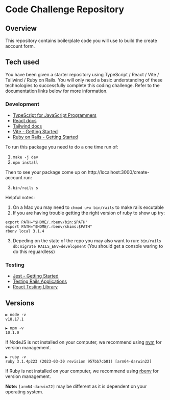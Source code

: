 # Code Challenge Repository

## Overview

This repository contains boilerplate code you will use to build the create account form.

## Tech used

You have been given a starter repository using TypeScript / React / Vite / Tailwind / Ruby on Rails. You will only need
a basic understanding of these technologies to successfully complete this coding challenge. Refer to the documentation
links below for more information.

### Development

- [TypeScript for JavaScript Programmers](https://www.typescriptlang.org/docs/handbook/typescript-in-5-minutes.html)
- [React docs](https://reactjs.org/docs/hello-world.html)
- [Tailwind docs](https://tailwindcss.com/docs/installation)
- [Vite - Getting Started](https://vitejs.dev/guide/)
- [Ruby on Rails - Getting Started](https://guides.rubyonrails.org/getting_started.html)

To run this package you need to do a one time run of:

1. `make -j dev`
2. `npm install`

Then to see your package come up on http://localhost:3000/create-account run:

3. `bin/rails s`

Helpful notes:

1. On a Mac you may need to `chmod u+x bin/rails` to make rails excutable
2. If you are having trouble getting the right version of ruby to show up try:

```
export PATH="$HOME/.rbenv/bin:$PATH"
export PATH="$HOME/.rbenv/shims:$PATH"
rbenv local 3.1.4
```

3. Depeding on the state of the repo you may also want to run: `bin/rails db:migrate RAILS_ENV=development` (You should get a console waring to do this reguardless)

### Testing

- [Jest - Getting Started](https://jestjs.io/docs/getting-started)
- [Testing Rails Applications](https://guides.rubyonrails.org/testing.html)
- [React Testing Library](https://testing-library.com/docs/react-testing-library/example-intro)

<!-- TODO check if this is accurate... I had troble just running this single command -->
<!-- ## Commands -->
<!-- `make -j dev` installs packages and starts the development server. The site exists at `localhost:3000`. -->
<!-- `make -j test` runs the tests. -->

## Versions

```
▶ node -v
v18.17.1

▶ npm -v
10.1.0
```

If NodeJS is not installed on your computer, we recommend using [nvm](https://github.com/nvm-sh/nvm) for version management.

```
▶ ruby -v
ruby 3.1.4p223 (2023-03-30 revision 957bb7cb81) [arm64-darwin22]
```

If Ruby is not installed on your computer, we recommend using [rbenv](https://github.com/rbenv/rbenv) for version management.

**Note:** `[arm64-darwin22]` may be different as it is dependent on your operating system.
